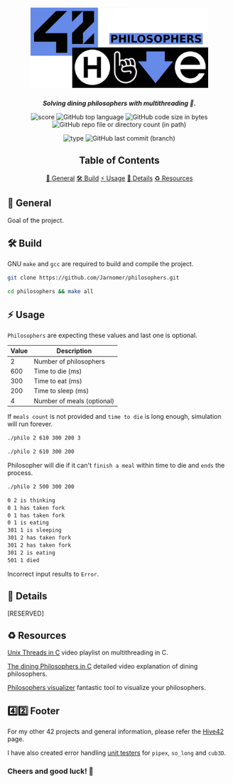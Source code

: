 <h1 align="center">
  <img src="assets/philosophers.png" alt="philosophers" width="400">
</h1>

<p align="center">
    <b><i>Solving dining philosophers with multithreading 🧵.</i></b><br>
</p>

<p align="center">
  <img src="https://img.shields.io/badge/Score-100%2F100-lightgreen?style=for-the-badge" alt="score">
  <img src="https://img.shields.io/github/languages/top/Jarnomer/philosophers?style=for-the-badge&logo=c&label=%20&labelColor=gray&color=lightblue" alt="GitHub top language">
    <img src="https://img.shields.io/github/languages/code-size/Jarnomer/philosophers?style=for-the-badge&color=lightyellow" alt="GitHub code size in bytes">
  <img src="https://img.shields.io/github/directory-file-count/Jarnomer/philosophers/sources?style=for-the-badge&label=sources&color=pink" alt="GitHub repo file or directory count (in path)">
</p>

<p align="center">
    <img src="https://img.shields.io/badge/Type-Solo-violet?style=for-the-badge" alt="type">
  <img src="https://img.shields.io/github/last-commit/Jarnomer/philosophers/main?style=for-the-badge&color=red" alt="GitHub last commit (branch)">
</p>

<div align="center">

## Table of Contents
[📝 General](#-general)
[🛠️ Build](#️-build)
[⚡ Usage](#-usage)
[🚀 Details](#-details)
[♻️ Resources](#️-resources)

</div>

## 📝 General

Goal of the project.

## 🛠️ Build

GNU `make` and `gcc` are required to build and compile the project.

```bash
git clone https://github.com/Jarnomer/philosophers.git
```

```bash
cd philosophers && make all
```

## ⚡ Usage

`Philosophers` are expecting these values and last one is optional.

| Value | Description            |
|-------|------------------------|
| 2     | Number of philosophers |
| 600   | Time to die (ms)       |
| 300   | Time to eat (ms)       |
| 200   | Time to sleep (ms)     |
| 4     | Number of meals (optional)       |

If `meals count` is not provided and `time to die` is long enough, simulation will run forever.

```bash
./philo 2 610 300 200 3
```

```bash
./philo 2 610 300 200
```

Philosopher will die if it can't `finish a meal` within time to die and `ends` the process.

```bash
./philo 2 500 300 200
```

```bash
0 2 is thinking
0 1 has taken fork
0 1 has taken fork
0 1 is eating
301 1 is sleeping
301 2 has taken fork
301 2 has taken fork
301 2 is eating
501 1 died
```

Incorrect input results to `Error`.

## 🚀 Details

[RESERVED]

## ♻️ Resources

[Unix Threads in C](https://www.youtube.com/watch?v=d9s_d28yJq0&list=PLfqABt5AS4FmuQf70psXrsMLEDQXNkLq2) video playlist on multithreading in C.

[The dining Philosophers in C](https://www.youtube.com/watch?v=zOpzGHwJ3MU) detailed video explanation of dining philosophers.

[Philosophers visualizer](https://nafuka11.github.io/philosophers-visualizer-v2/) fantastic tool to visualize your philosophers.

## 4️⃣2️⃣ Footer

For my other 42 projects and general information, please refer the [Hive42](https://github.com/Jarnomer/Hive42) page.

I have also created error handling [unit testers](https://github.com/Jarnomer/42Testers) for `pipex`, `so_long` and `cub3D`.

### Cheers and good luck! 🥳